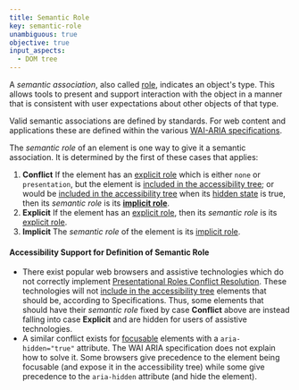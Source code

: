 ```yaml
---
title: Semantic Role
key: semantic-role
unambiguous: true
objective: true
input_aspects:
  - DOM tree
---
```


A _semantic association_, also called [role][], indicates an object's type. This allows tools to present and support interaction with the object in a manner that is consistent with user expectations about other objects of that type.

Valid semantic associations are defined by standards. For web content and applications these are defined within the various [WAI-ARIA specifications][].

The _semantic role_ of an element is one way to give it a semantic association. It is determined by the first of these cases that applies:

1. **Conflict** If the element has an [explicit role][] which is either `none` or `presentation`, but the element is [included in the accessibility tree][]; or would be [included in the accessibility tree][] when its [hidden state][] is true, then its _semantic role_ is its **[implicit role][]**.
2. **Explicit** If the element has an [explicit role][], then its _semantic role_ is its [explicit role][].
3. **Implicit** The _semantic role_ of the element is its [implicit role][].

#### Accessibility Support for Definition of Semantic Role

- There exist popular web browsers and assistive technologies which do not correctly implement [Presentational Roles Conflict Resolution][]. These technologies will not [include in the accessibility tree][included in the accessibility tree] elements that should be, according to Specifications. Thus, some elements that should have their _semantic role_ fixed by case **Conflict** above are instead falling into case **Explicit** and are hidden for users of assistive technologies.
- A similar conflict exists for [focusable][] elements with a `aria-hidden="true"` attribute. The WAI ARIA specification does not explain how to solve it. Some browsers give precedence to the element being focusable (and expose it in the accessibility tree) while some give precedence to the `aria-hidden` attribute (and hide the element).

[explicit role]: #explicit-role 'Definition of Explicit Role'
[focusable]: #focusable 'Definition of Focusable'
[hidden state]: #hidden-state 'Definition of hidden state'
[implicit role]: #implicit-role 'Definition of Implicit Role'
[included in the accessibility tree]: #included-in-the-accessibility-tree 'Definition of Included in the Accessibility Tree'
[presentational roles conflict resolution]: https://www.w3.org/TR/wai-aria-1.1/#conflict_resolution_presentation_none 'Presentational Roles Conflict Resolution'
[role]: https://www.w3.org/TR/wai-aria-1.1/#dfn-role 'WAI-ARIA definition of role'
[wai-aria specifications]: #wai-aria-specifications 'Definition of WAI-ARIA specifications'
